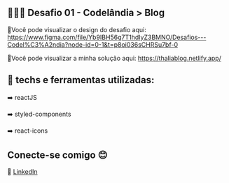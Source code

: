 ## 👩🏻‍💻 Desafio 01 - Codelândia > Blog

🪩Você pode visualizar o design do desafio aqui: https://www.figma.com/file/Yb9IBH56g7T1hdIyZ3BMNO/Desafios---Codel%C3%A2ndia?node-id=0-1&t=p8oi036sCHRSu7bf-0

🪩Você pode visualizar a minha solução aqui: https://thaliablog.netlify.app/

## 👾 techs e ferramentas utilizadas:
➡️ reactJS

➡️ styled-components

➡️ react-icons


## Conecte-se comigo 😊
💫 [LinkedIn](https://www.linkedin.com/in/thalia-r-a62682236)
